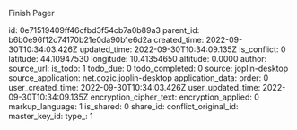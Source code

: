 Finish Pager

id: 0e71519409ff46cfbd3f54cb7a0b89a3
parent_id: b6b0e96f12c74170b21e0da90b1e6d2a
created_time: 2022-09-30T10:34:03.426Z
updated_time: 2022-09-30T10:34:09.135Z
is_conflict: 0
latitude: 44.10947530
longitude: 10.41354650
altitude: 0.0000
author: 
source_url: 
is_todo: 1
todo_due: 0
todo_completed: 0
source: joplin-desktop
source_application: net.cozic.joplin-desktop
application_data: 
order: 0
user_created_time: 2022-09-30T10:34:03.426Z
user_updated_time: 2022-09-30T10:34:09.135Z
encryption_cipher_text: 
encryption_applied: 0
markup_language: 1
is_shared: 0
share_id: 
conflict_original_id: 
master_key_id: 
type_: 1